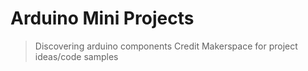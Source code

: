 # Arduino Mini Projects

> Discovering arduino components
> Credit Makerspace for project ideas/code samples